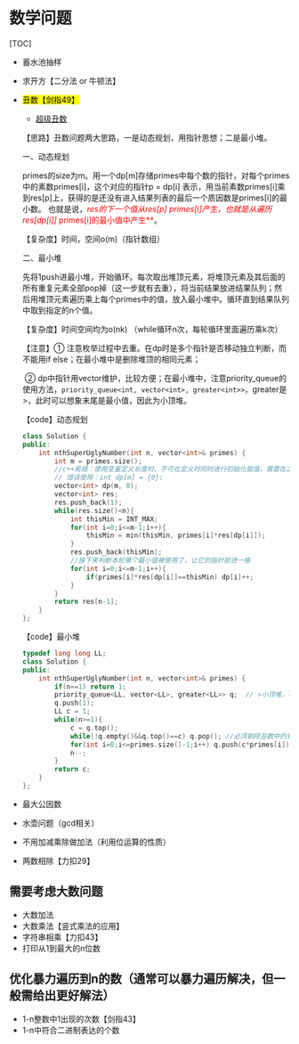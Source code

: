# 数学问题

[TOC]

* 蓄水池抽样

* 求开方【二分法 or 牛顿法】

* <mark>丑数【剑指49】</mark>

  * [超级丑数](https://leetcode-cn.com/problems/super-ugly-number/submissions/)

  【思路】丑数问题两大思路，一是动态规划，用指针思想；二是最小堆。

  一、动态规划

  primes的size为m。用一个dp[m]存储primes中每个数的指针，对每个primes中的素数primes[i]，这个对应的指针p = dp[i] 表示，用当前素数primes[i]乘到res[p]上，获得的是还没有进入结果列表的最后一个质因数是primes[i]的最小数。
  也就是说，<font color=red>**res的下一个值从res[p]* primes[i]产生，也就是从遍历res[dp[i]]* primes[i]的最小值中产生**</font>。

  【复杂度】时间，空间o(m)（指针数组）

  二、最小堆

  先将1push进最小堆，开始循环。每次取出堆顶元素，将堆顶元素及其后面的所有重复元素全部pop掉（这一步就有去重），将当前结果放进结果队列；然后用堆顶元素遍历乘上每个primes中的值，放入最小堆中。循环直到结果队列中取到指定的n个值。

  【复杂度】时间空间均为o(nk)  （while循环n次，每轮循环里面遍历乘k次）

  【注意】① 注意枚举过程中去重。在dp时是多个指针是否移动独立判断，而不能用if else；在最小堆中是删除堆顶的相同元素；

  ​			   ② dp中指针用vector维护，比较方便；在最小堆中，注意priority_queue的使用方法，`priority_queue<int, vector<int>, greater<int>>`，greater是>，此时可以想象末尾是最小值，因此为小顶堆。

  【code】动态规划

  ```cpp
  class Solution {
  public:
      int nthSuperUglyNumber(int n, vector<int>& primes) {
          int m = primes.size();
          //c++易错：使用变量定义长度时，不可在定义时同时进行初始化赋值，需要在之后进行赋值
          // 错误使用：int dp[m] = {0};
          vector<int> dp(m, 0);
          vector<int> res;
          res.push_back(1);
          while(res.size()<n){
              int thisMin = INT_MAX;
              for(int i=0;i<=m-1;i++){
                  thisMin = min(thisMin, primes[i]*res[dp[i]]);
              }
              res.push_back(thisMin);
              //接下来判断本轮哪个最小值被使用了，让它的指针前进一格
              for(int i=0;i<=m-1;i++){
                  if(primes[i]*res[dp[i]]==thisMin) dp[i]++;
              }
          }
          return res[n-1];
      }
  };
  ```

  【code】最小堆

  ```cpp
  typedef long long LL;
  class Solution {
  public:
      int nthSuperUglyNumber(int n, vector<int>& primes) {
          if(n==1) return 1;
          priority_queue<LL, vector<LL>, greater<LL>> q;  // >小顶堆，less即<是大顶堆
          q.push(1);
          LL c = 1;
          while(n>=1){
              c = q.top();
              while(!q.empty()&&q.top()==c) q.pop(); //必须剔除丑数中的重复值，不然会出错！
              for(int i=0;i<=primes.size()-1;i++) q.push(c*primes[i]);
              n--;
          }
          return c;
      }
  };
  ```

  

* 最大公因数

* 水壶问题（gcd相关）

* 不用加减乘除做加法（利用位运算的性质）

* 两数相除【力扣29】

## 需要考虑大数问题

* 大数加法
* 大数乘法【竖式乘法的应用】
* 字符串相乘【力扣43】
* 打印从1到最大的n位数

## 优化暴力遍历到n的数（通常可以暴力遍历解决，但一般需给出更好解法）

* 1-n整数中1出现的次数【剑指43】
* 1-n中符合二进制表达的个数